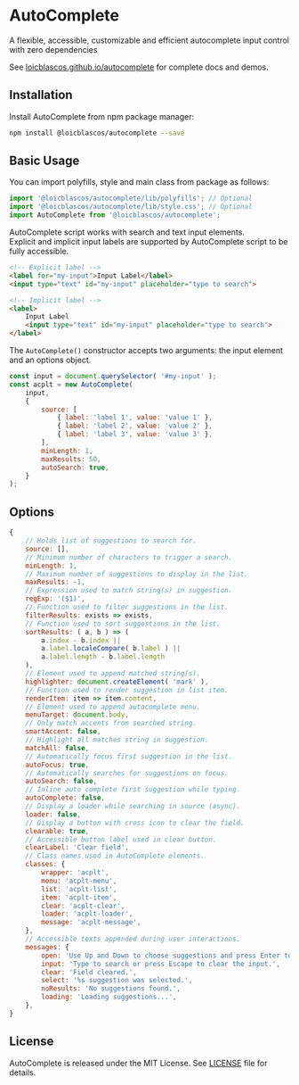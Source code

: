 # AutoComplete

A flexible, accessible, customizable and efficient autocomplete input control with zero dependencies

See [loicblascos.github.io/autocomplete](https://loicblascos.github.io/autocomplete/) for complete docs and demos.

## Installation

Install AutoComplete from npm package manager:

```sh
npm install @loicblascos/autocomplete --save
```

## Basic Usage

You can import polyfills, style and main class from package as follows:

```js
import '@loicblascos/autocomplete/lib/polyfills'; // Optional
import '@loicblascos/autocomplete/lib/style.css'; // Optional
import AutoComplete from '@loicblascos/autocomplete';
```

AutoComplete script works with search and text input elements.  
Explicit and implicit input labels are supported by AutoComplete script to be fully accessible.

```html
<!-- Explicit label -->
<label for="my-input">Input Label</label>
<input type="text" id="my-input" placeholder="type to search">
```

```html
<!-- Implicit label -->
<label>
    Input Label
    <input type="text" id="my-input" placeholder="type to search">
</label>
```

The `AutoComplete()` constructor accepts two arguments: the input element and an options object.

```js
const input = document.querySelector( '#my-input' );
const acplt = new AutoComplete(
    input,
    {
        source: [
            { label: 'label 1', value: 'value 1' },
            { label: 'label 2', value: 'value 2' },
            { label: 'label 3', value: 'value 3' },
        ],
        minLength: 1,
        maxResults: 50,
        autoSearch: true,
    }
);
```

## Options

```js
{
    // Holds list of suggestions to search for.
    source: [],
    // Minimum number of characters to trigger a search.
    minLength: 1,
    // Maximum number of suggestions to display in the list.
    maxResults: -1,
    // Expression used to match string(s) in suggestion.
    regExp: '($1)',
    // Function used to filter suggestions in the list.
    filterResults: exists => exists,
    // Function used to sort suggestions in the list.
    sortResults: ( a, b ) => (
        a.index - b.index ||
        a.label.localeCompare( b.label ) ||
        a.label.length - b.label.length
    ),
    // Element used to append matched string(s).
    highlighter: document.createElement( 'mark' ),
    // Function used to render suggestion in list item.
    renderItem: item => item.content,
    // Element used to append autocomplete menu.
    menuTarget: document.body,
    // Only match accents from searched string.
    smartAccent: false,
    // Highlight all matches string in suggestion.
    matchAll: false,
    // Automatically focus first suggestion in the list.
    autoFocus: true,
    // Automatically searches for suggestions on focus.
    autoSearch: false,
    // Inline auto complete first suggestion while typing.
    autoComplete: false,
    // Display a loader while searching in source (async).
    loader: false,
    // Display a button with cross icon to clear the field.
    clearable: true,
    // Accessible button label used in clear button.
    clearLabel: 'Clear field',
    // Class names used in AutoComplete elements.
    classes: {
        wrapper: 'acplt',
        menu: 'acplt-menu',
        list: 'acplt-list',
        item: 'acplt-item',
        clear: 'acplt-clear',
        loader: 'acplt-loader',
        message: 'acplt-message',
    },
    // Accessible texts appended during user interactions.
    messages: {
        open: 'Use Up and Down to choose suggestions and press Enter to select suggestion.',
        input: 'Type to search or press Escape to clear the input.',
        clear: 'Field cleared.',
        select: '%s suggestion was selected.',
        noResults: 'No suggestions found.',
        loading: 'Loading suggestions...',
    },
}
```

## License

AutoComplete is released under the MIT License. See [LICENSE](https://github.com/loicblascos/autocomplete/blob/master/LICENSE) file for details.
